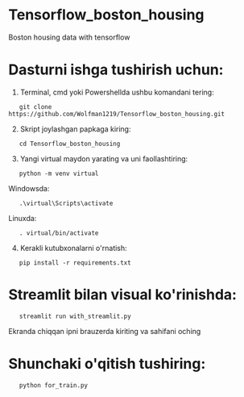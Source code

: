 # Tensorflow_boston_housing
Boston housing data with tensorflow
# Dasturni ishga tushirish uchun:
1) Terminal, cmd yoki Powershellda ushbu komandani tering:
```shell
   git clone https://github.com/Wolfman1219/Tensorflow_boston_housing.git
```

2) Skript joylashgan papkaga kiring:
```shell
   cd Tensorflow_boston_housing
```

3) Yangi virtual maydon yarating va uni faollashtiring:
```shell
   python -m venv virtual
```

  Windowsda:
  ```shell
     .\virtual\Scripts\activate
  ```

  Linuxda:
  ```shell
     . virtual/bin/activate
  ```

4) Kerakli kutubxonalarni o'rnatish:
```shell
   pip install -r requirements.txt
```

# Streamlit bilan visual ko'rinishda:

```shell
   streamlit run with_streamlit.py
```
Ekranda chiqqan ipni brauzerda kiriting va sahifani oching

# Shunchaki o'qitish tushiring:
```shell
   python for_train.py
```
